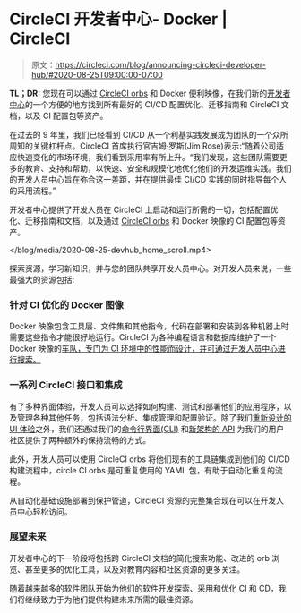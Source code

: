 # CircleCI 开发者中心- Docker | CircleCI

> 原文：<https://circleci.com/blog/announcing-circleci-developer-hub/#2020-08-25T09:00:00-07:00>

**TL；DR:** 您现在可以通过 [CircleCI orbs](/orbs/) 和 Docker 便利映像，在我们新的[开发者中心](https://circleci.com/developer)的一个方便的地方找到所有最好的 CI/CD 配置优化、迁移指南和 CircleCI 文档，以及 CI 配置包等资产。

在过去的 9 年里，我们已经看到 CI/CD 从一个利基实践发展成为团队的一个众所周知的关键杠杆点。CircleCI 首席执行官吉姆·罗斯(Jim Rose)表示:“随着公司适应快速变化的市场环境，我们看到采用率有所上升。“我们发现，这些团队需要更多的教育、支持和帮助，以快速、安全和规模化地优化他们的开发运维实践。我们的开发人员中心旨在弥合这一差距，并在提供最佳 CI/CD 实践的同时指导每个人的采用流程。”

开发者中心提供了开发人员在 CircleCI 上启动和运行所需的一切，包括配置优化、迁移指南和文档，以及通过 [CircleCI orbs](/orbs/) 和 Docker 映像的 CI 配置包等资产。

 </blog/media/2020-08-25-devhub_home_scroll.mp4> 

探索资源，学习新知识，并与您的团队共享开发人员中心。对开发人员来说，一些最强大的资源包括:

### 针对 CI 优化的 Docker 图像

Docker 映像包含工具层、文件集和其他指令，代码在部署和安装到各种机器上时需要这些指令才能很好地运行。CircleCI 为各种编程语言和数据库维护了一个 Docker 映像的[车队，专门为 CI 环境中的性能而设计，并可通过开发人员中心进行搜索。](/blog/announcing-our-next-generation-convenience-images-smaller-faster-more-deterministic/)

### 一系列 CircleCI 接口和集成

有了多种界面体验，开发人员可以选择如何构建、测试和部署他们的应用程序，以及管理各种其他任务，包括语法分析、集成管理和配置验证。除了我们[重新设计的 UI 体验](/blog/introducing-our-redesigned-UI-built-for-increased-user-productivity/)之外，我们还通过我们的[命令行界面(CLI)](https://circleci.com/docs/local-cli/) 和[新架构的 API](/blog/introducing-circleci-api-v2/) 为我们的用户社区提供了两种额外的保持流畅的方式。

此外，开发人员可以使用 CircleCI orbs 将他们现有的工具链集成到他们的 CI/CD 构建流程中，circle CI orbs 是可重复使用的 YAML 包，有助于自动化重复的流程。

从自动化基础设施部署到保护管道，CircleCI 资源的完整集合现在可以在开发人员中心轻松访问。

### 展望未来

开发者中心的下一阶段将包括跨 CircleCI 文档的简化搜索功能、改进的 orb 浏览、甚至更多的优化工具，以及对教育内容和社区资源的更多关注。

随着越来越多的软件团队开始为他们的软件开发探索、采用和优化 CI 和 CD，我们将继续致力于为他们提供构建未来所需的最佳资源。